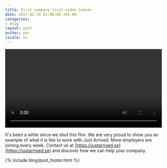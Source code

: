 ```yaml
---
title: First company visit video teaser
date: 2017-02-15 01:00:00 +01:00
categories:
- blog
layout: post
author: per
locale: en
---
```


<video width="100%" controls src="/assets/blog/first-company-visit.mp4"></video>

It's been a while since we shot this film. We are very proud to show you an example of what it is like to work with Just Arrived​. More employers are joining every week. &zwnj;&zwnj;&zwnj;&zwnj;&zwnj;&zwnj;&zwnj;&zwnj;&zwnj;&zwnj;&zwnj;&zwnj;&zwnj;&zwnj;&zwnj;&zwnj;&zwnj;&zwnj;&zwnj;&zwnj;&zwnj;&zwnj;&zwnj;&zwnj;&zwnj;&zwnj;&zwnj;&zwnj;&zwnj;&zwnj;Contact us at [https://justarrived.se](https://justarrived.se) and discover how we can help your company.

{% include blog/post_footer.html %}
